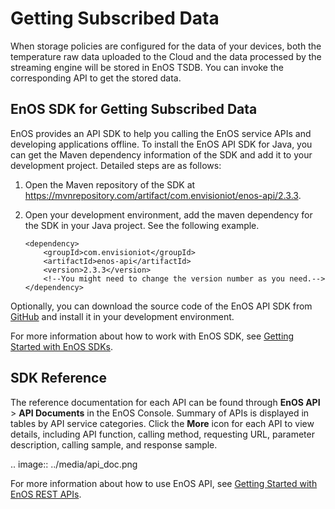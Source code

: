 # Getting Subscribed Data

When storage policies are configured for the data of your devices, both the temperature raw data uploaded to the Cloud and the data processed by the streaming engine will be stored in EnOS TSDB. You can invoke the corresponding API to get the stored data.

## EnOS SDK for Getting Subscribed Data

EnOS provides an API SDK to help you calling the EnOS service APIs and developing applications offline. To install the EnOS API SDK for Java, you can get the Maven dependency information of the SDK and add it to your development project. Detailed steps are as follows:

1. Open the Maven repository of the SDK at https://mvnrepository.com/artifact/com.envisioniot/enos-api/2.3.3.

2. Open your development environment, add the maven dependency for the SDK in your Java project. See the following example.

   ```
   <dependency>
       <groupId>com.envisioniot</groupId>
       <artifactId>enos-api</artifactId>
       <version>2.3.3</version>
       <!--You might need to change the version number as you need.-->
   </dependency>
   ```

Optionally, you can download the source code of the EnOS API SDK from [GitHub](https://github.com/EnvisionIot/enos-api-sdk-java) and install it in your development environment. 

For more information about how to work with EnOS SDK, see [Getting Started with EnOS SDKs](https://www.envisioniot.com/docs/app-development/en/latest/gettingstarted_sdk.html).

## SDK Reference

The reference documentation for each API can be found through **EnOS API** > **API Documents** in the EnOS Console. Summary of APIs is displayed in tables by API service categories. Click the **More** icon for each API to view details, including API function, calling method, requesting URL, parameter description, calling sample, and response sample.

.. image:: ../media/api_doc.png

For more information about how to use EnOS API, see [Getting Started with EnOS REST APIs](https://www.envisioniot.com/docs/app-development/en/latest/gettingstarted_api.html).

<!--end-->
